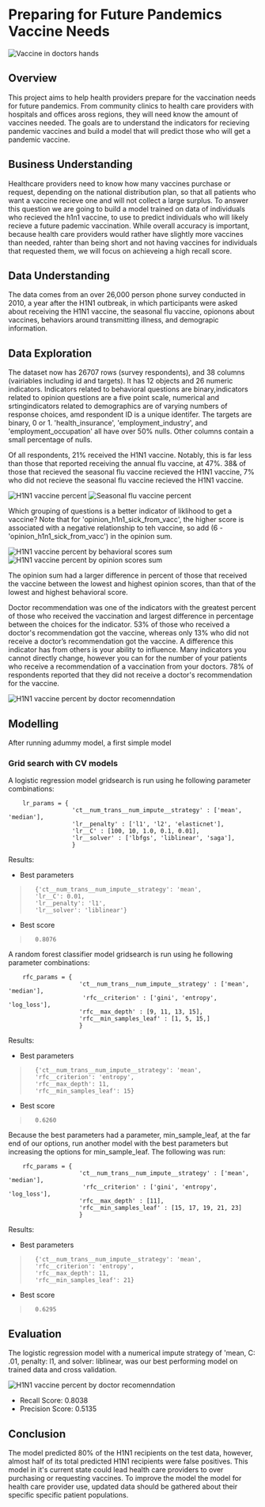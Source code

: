 # Preparing for Future Pandemics Vaccine Needs

![Vaccine in doctors hands](images/vaccine_header_readme.jpg)

## Overview

This project aims to help health providers prepare for the vaccination needs for future pandemics. From community clinics to health care providers with hospitals and offices aross regions, they will need know the amount of vaccines needed. The goals are to understand the indicators for recieving pandemic vaccines and build a model that will predict those who will get a pandemic vaccine.

## Business Understanding

Healthcare providers need to know how many vaccines  purchase or request, depending on the national distribution plan, so that all patients who want a vaccine recieve one and will not collect a large surplus. To answer this question we are going to build a model trained on data of individuals who recieved the h1n1 vaccine, to use to predict individuals who will likely recieve a future pademic vaccination. While overall accuracy is important, because health care providers would rather have slightly more vaccines than needed, rahter than being short and not having vaccines for individuals that requested them, we will focus on achieveing a high recall score.


## Data Understanding
The data comes from an over 26,000 person phone survey conducted in 2010, a year after the H1N1 outbreak, in which participants were asked about receiving the H1N1 vaccine, the seasonal flu vaccine, opionons about vaccines, behaviors around transmitting illness, and demograpic information. 

## Data Exploration

The dataset now has 26707 rows (survey respondents), and 38 columns (vairiables including id and targets). It has 12 objects and 26 numeric indicators. Indicators related to behavioral questions are binary,indicators related to opinion questions are a five point scale, numerical and srtingindicators related to demographics are of varying numbers of response choices, amd respondent ID is a unique identifer. The targets are binary, 0 or 1. 'health_insurance', 'employment_industry', and 'employment_occupation' all have over 50% nulls. Other columns contain a small percentage of nulls.

Of all respondents, 21% received the H1N1 vaccine. Notably, this is far less than those that reported receiving the annual flu vaccine, at 47%. 38& of those that recieved the seasonal flu vaccine recieved the H1N1 vaccine, 7% who did not recieve the seasonal flu vaccine recieved the H1N1 vaccine. 

![H1N1 vaccine percent](images/vaccine_percents.png)
![Seasonal flu vaccine percent](images/seasonal_vax_percents.png)

Which grouping of questions is a better indicator of liklihood to get a vaccine? Note that for 'opinion_h1n1_sick_from_vacc', the higher score is associated with a negative relationship to teh vaccine, so add (6 - 'opinion_h1n1_sick_from_vacc') in the opinion sum. 

![H1N1 vaccine percent by behavioral scores sum ](images/beh_totals.png)
![H1N1 vaccine percent by opinion scores sum ](images/op_totals.png)

The opinion sum had a larger difference in percent of those that received the vaccine between the lowest and highest opinion scores, than that of the lowest and highest behavioral score.

Doctor recommendation was one of the indicators with the greatest percent of those who received the vaccination and largest difference in percentage between the choices for the indicator. 53% of those who received a doctor's recommendation got the vaccine, whereas only 13% who did not receive a doctor’s recommendation got the vaccine. A difference this indicator has from others is your ability to influence. Many indicators you cannot directly change, however you can for the number of your patients who receive a recommendation of a vaccination from your doctors. 78% of respondents reported that they did not receive a doctor's recommendation for the vaccine.

![H1N1 vaccine percent by doctor recomenndation](images/doc_recs_vax_perc.png)


## Modelling
After running adummy model, a first simple model

### Grid search with CV models

A logistic regression model gridsearch is run using he following parameter combinations:
        
        lr_params = {
                      'ct__num_trans__num_impute__strategy' : ['mean', 'median'],
                      'lr__penalty' : ['l1', 'l2', 'elasticnet'],
                      'lr__C' : [100, 10, 1.0, 0.1, 0.01],
                      'lr__solver' : ['lbfgs', 'liblinear', 'saga'],
                      }
                      
 Results:
 * Best parameters
 
>       {'ct__num_trans__num_impute__strategy': 'mean',
>       'lr__C': 0.01,
>       'lr__penalty': 'l1',
>       'lr__solver': 'liblinear'}

* Best score
>       0.8076

A random forest classifier model gridsearch is run using he following parameter combinations:
        
        rfc_params = {
                        'ct__num_trans__num_impute__strategy' : ['mean', 'median'],
                         'rfc__criterion' : ['gini', 'entropy', 'log_loss'],
                        'rfc__max_depth' : [9, 11, 13, 15],
                        'rfc__min_samples_leaf' : [1, 5, 15,]
                        }
                      
 Results:
 * Best parameters
 
>       {'ct__num_trans__num_impute__strategy': 'mean',
>       'rfc__criterion': 'entropy',
>       'rfc__max_depth': 11,
>       'rfc__min_samples_leaf': 15}

* Best score
>       0.6260

Because the best parameters had a parameter, min_sample_leaf, at the far end of our options, run another model with the best  parameters but increasing the options for min_sample_leaf. The following was run:

        
        rfc_params = {
                        'ct__num_trans__num_impute__strategy' : ['mean', 'median'],
                         'rfc__criterion' : ['gini', 'entropy', 'log_loss'],
                        'rfc__max_depth' : [11],
                        'rfc__min_samples_leaf' : [15, 17, 19, 21, 23]
                        }
                      
 Results:
 * Best parameters
 
>       {'ct__num_trans__num_impute__strategy': 'mean',
>       'rfc__criterion': 'entropy',
>       'rfc__max_depth': 11,
>       'rfc__min_samples_leaf': 21}

* Best score
>       0.6295


## Evaluation
The logistic regression model with a numerical impute strategy of 'mean, C: .01, penalty: l1, and solver: liblinear, was our best performing model on trained data and cross validation.

![H1N1 vaccine percent by doctor recomenndation](images/cm_log_reg.png)

* Recall Score: 0.8038
* Precision Score: 0.5135

## Conclusion

The model predicted 80% of the H1N1 recipients on the test data, however, almost half of its total predicted H1N1 recipients were false positives. This model in it's current state could lead health care providers to over purchasing or requesting vaccines. To improve the model the model for health care provider use, updated data should be gathered about their specific specific patient populations.
